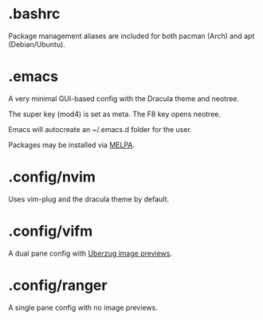 # .bashrc

Package management aliases are included for both pacman (Arch) and apt (Debian/Ubuntu).

# .emacs

A very minimal GUI-based config with the Dracula theme and neotree.

The super key (mod4) is set as meta. The F8 key opens neotree.

Emacs will autocreate an ~/.emacs.d folder for the user.

Packages may be installed via [MELPA](https://www.emacswiki.org/emacs/InstallingPackages).

# .config/nvim

Uses vim-plug and the dracula theme by default.

# .config/vifm

A dual pane config with [Uberzug image previews](https://github.com/cirala/vifmimg).

# .config/ranger

A single pane config with no image previews.

